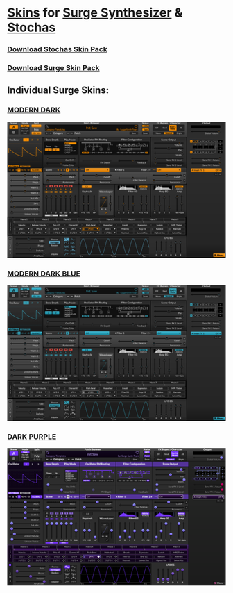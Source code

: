 # [Skins](https://surge-synthesizer.github.io/skin-library) for [Surge Synthesizer](https://surge-synthesizer.github.io/) & [Stochas](https://stochas.org/)

### [Download Stochas Skin Pack](https://github.com/rovingeye/surge-skins/releases/download/skins/stochas-skins.zip)

### [Download Surge Skin Pack](https://github.com/rovingeye/surge-skins/releases/download/skins/surge-skins.zip)

## Individual Surge Skins:

### [MODERN DARK](https://github.com/rovingeye/surge-skins/releases/download/skins/modern-dark-xt.surge-skin.zip)
![Modern Dark](/screenshots/modern-dark.png)

### [MODERN DARK BLUE](https://github.com/rovingeye/surge-skins/releases/download/skins/modern-dark-blue-xt.surge-skin.zip)
![Modern Dark Blue](/screenshots/modern-dark-blue.png)

### [DARK PURPLE](https://github.com/rovingeye/surge-skins/releases/download/skins/dark-purple-xt.surge-skin.zip)
![Dark Purple](/screenshots/dark-purple.png)
